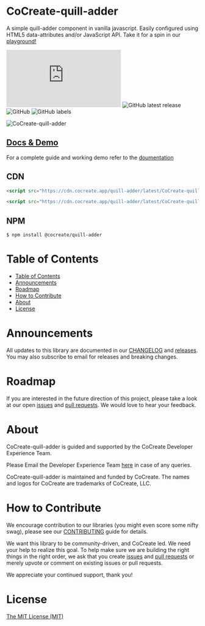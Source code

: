 # CoCreate-quill-adder

A simple quill-adder component in vanilla javascript. Easily configured using HTML5 data-attributes and/or JavaScript API. Take it for a spin in our [playground!](https://cocreate.app/docs/quill-adder)

![GitHub file size in bytes](https://img.shields.io/github/size/CoCreate-app/CoCreate-quill-adder/dist/CoCreate-quill-adder.min.js?label=minified%20size&style=for-the-badge)
![GitHub latest release](https://img.shields.io/github/v/release/CoCreate-app/CoCreate-quill-adder?style=for-the-badge)
![GitHub](https://img.shields.io/github/license/CoCreate-app/CoCreate-quill-adder?style=for-the-badge)
![GitHub labels](https://img.shields.io/github/labels/CoCreate-app/CoCreate-quill-adder/help%20wanted?style=for-the-badge)

![CoCreate-quill-adder](https://cdn.cocreate.app/docs/CoCreate-quill-adder.gif)

## [Docs & Demo](https://cocreate.app/docs/quill-adder)

For a complete guide and working demo refer to the [doumentation](https://cocreate.app/docs/quill-adder)

## CDN

```html
<script src="https://cdn.cocreate.app/quill-adder/latest/CoCreate-quill-adder.min.js"></script>
```

```html
<script src="https://cdn.cocreate.app/quill-adder/latest/CoCreate-quill-adder.min.css"></script>
```

## NPM

```shell
$ npm install @cocreate/quill-adder
```

# Table of Contents

- [Table of Contents](#table-of-contents)
- [Announcements](#announcements)
- [Roadmap](#roadmap)
- [How to Contribute](#how-to-contribute)
- [About](#about)
- [License](#license)

<a name="announcements"></a>

# Announcements

All updates to this library are documented in our [CHANGELOG](https://github.com/CoCreate-app/CoCreate-quill-adder/blob/master/CHANGELOG.md) and [releases](https://github.com/CoCreate-app/CoCreate-quill-adder/releases). You may also subscribe to email for releases and breaking changes.

<a name="roadmap"></a>

# Roadmap

If you are interested in the future direction of this project, please take a look at our open [issues](https://github.com/CoCreate-app/CoCreate-quill-adder/issues) and [pull requests](https://github.com/CoCreate-app/CoCreate-quill-adder/pulls). We would love to hear your feedback.

<a name="about"></a>

# About

CoCreate-quill-adder is guided and supported by the CoCreate Developer Experience Team.

Please Email the Developer Experience Team [here](mailto:develop@cocreate.app) in case of any queries.

CoCreate-quill-adder is maintained and funded by CoCreate. The names and logos for CoCreate are trademarks of CoCreate, LLC.

<a name="contribute"></a>

# How to Contribute

We encourage contribution to our libraries (you might even score some nifty swag), please see our [CONTRIBUTING](https://github.com/CoCreate-app/CoCreate-quill-adder/blob/master/CONTRIBUTING.md) guide for details.

We want this library to be community-driven, and CoCreate led. We need your help to realize this goal. To help make sure we are building the right things in the right order, we ask that you create [issues](https://github.com/CoCreate-app/CoCreate-quill-adder/issues) and [pull requests](https://github.com/CoCreate-app/CoCreate-quill-adder/pulls) or merely upvote or comment on existing issues or pull requests.

We appreciate your continued support, thank you!

# License

[The MIT License (MIT)](https://github.com/CoCreate-app/CoCreate-quill-adder/blob/master/LICENSE)
